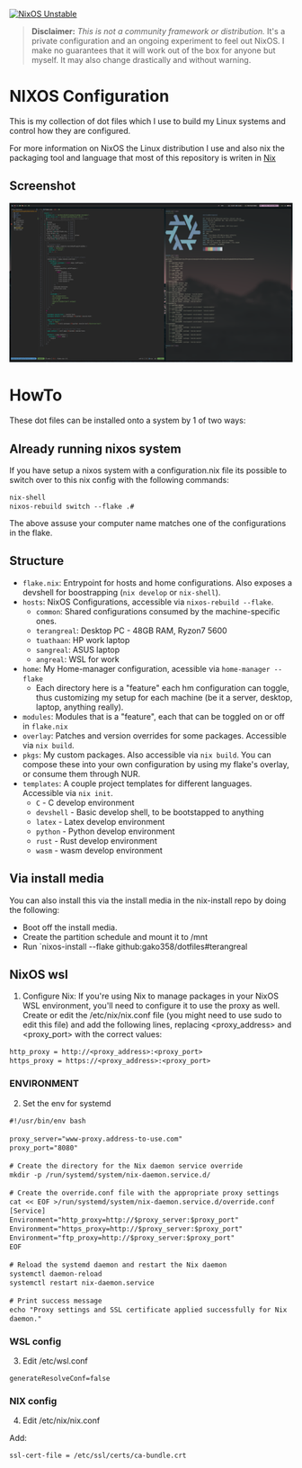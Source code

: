 [![NixOS Unstable](https://img.shields.io/badge/NixOS-unstable-blue.svg?style=flat-square&logo=NixOS&logoColor=white)](https://nixos.org)

> **Disclaimer:** _This is not a community framework or distribution._ It's a
> private configuration and an ongoing experiment to feel out NixOS. I make no
> guarantees that it will work out of the box for anyone but myself. It may also
> change drastically and without warning.

# NIXOS Configuration
This is my collection of dot files which I use to build my Linux systems and 
control how they are configured.

For more information on NixOS the Linux distribution I use and also nix
the packaging tool and language that most of this repository is writen in
[Nix](https://nixos.org/)

## Screenshot
![screenshot](https://github.com/Gako358/archive/blob/main/images/config/work.png)

# HowTo
These dot files can be installed onto a system by 1 of two ways:

## Already running nixos system
If you have setup a nixos system with a configuration.nix file its possible to switch over to this nix config with
the following commands:

```shell
nix-shell
nixos-rebuild switch --flake .#
```

The above assuse your computer name matches one of the configurations in the flake.

## Structure

- `flake.nix`: Entrypoint for hosts and home configurations. Also exposes a
  devshell for boostrapping (`nix develop` or `nix-shell`).
- `hosts`: NixOS Configurations, accessible via `nixos-rebuild --flake`.
  - `common`: Shared configurations consumed by the machine-specific ones.
  - `terangreal`: Desktop PC - 48GB RAM, Ryzon7 5600
  - `tuathaan`: HP work laptop
  - `sangreal`: ASUS laptop
  - `angreal`: WSL for work
- `home`: My Home-manager configuration, acessible via `home-manager --flake`
    - Each directory here is a "feature" each hm configuration can toggle, thus
      customizing my setup for each machine (be it a server, desktop, laptop,
      anything really).
- `modules`: Modules that is a "feature", each that can be toggled on or off in `flake.nix`
- `overlay`: Patches and version overrides for some packages. Accessible via
  `nix build`.
- `pkgs`: My custom packages. Also accessible via `nix build`. You can compose
  these into your own configuration by using my flake's overlay, or consume them through NUR.
- `templates`: A couple project templates for different languages. Accessible
  via `nix init`.
    -  `C` - C develop environment
    -  `devshell` - Basic develop shell, to be bootstapped to anything
    -  `latex` - Latex develop environment
    -  `python` - Python develop environment
    -  `rust` - Rust develop environment
    -  `wasm` - wasm develop environment


## Via install media
You can also install this via the install media in the nix-install repo by doing the following:

- Boot off the install media.
- Create the partition schedule and mount it to /mnt
- Run `nixos-install --flake github:gako358/dotfiles#terangreal



## NixOS wsl
1.  Configure Nix: If you're using Nix to manage packages in your NixOS WSL environment, you'll need to configure it to use the proxy as well. Create or edit the /etc/nix/nix.conf file (you might need to use sudo to edit this file) and add the following lines, replacing <proxy_address> and <proxy_port> with the correct values:

```
http_proxy = http://<proxy_address>:<proxy_port>
https_proxy = https://<proxy_address>:<proxy_port>
```

### ENVIRONMENT
2. Set the env for systemd
```
#!/usr/bin/env bash

proxy_server="www-proxy.address-to-use.com"
proxy_port="8080"

# Create the directory for the Nix daemon service override
mkdir -p /run/systemd/system/nix-daemon.service.d/

# Create the override.conf file with the appropriate proxy settings
cat << EOF >/run/systemd/system/nix-daemon.service.d/override.conf
[Service]
Environment="http_proxy=http://$proxy_server:$proxy_port"
Environment="https_proxy=http://$proxy_server:$proxy_port"
Environment="ftp_proxy=http://$proxy_server:$proxy_port"
EOF

# Reload the systemd daemon and restart the Nix daemon
systemctl daemon-reload
systemctl restart nix-daemon.service

# Print success message
echo "Proxy settings and SSL certificate applied successfully for Nix daemon."
```
### WSL config
3. Edit /etc/wsl.conf

```
generateResolveConf=false
```

### NIX config
4. Edit /etc/nix/nix.conf

Add:
```
ssl-cert-file = /etc/ssl/certs/ca-bundle.crt
```

